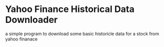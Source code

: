 # Yahoo Finance Historical Data Downloader
a simple program to download some basic historicle data for a stock from yahoo finanace
